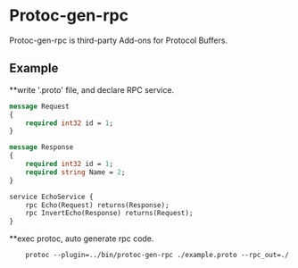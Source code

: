 # Protoc-gen-rpc
  Protoc-gen-rpc is third-party Add-ons for Protocol Buffers.

## Example ##
**write '.proto' file, and declare RPC service.
```proto
message Request
{
	required int32 id = 1;
}

message Response
{
	required int32 id = 1;
	required string Name = 2;
}

service EchoService {
	rpc Echo(Request) returns(Response);
	rpc InvertEcho(Response) returns(Request);
}
```

**exec protoc, auto generate rpc code.
```shell
	protoc --plugin=../bin/protoc-gen-rpc ./example.proto --rpc_out=./
```



